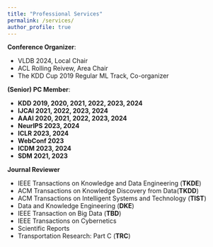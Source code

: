 ```yaml
---
title: "Professional Services"
permalink: /services/
author_profile: true
---
```


**Conference Organizer**:
* VLDB 2024, Local Chair
* ACL Rolling Reivew, Area Chair
* The KDD Cup 2019 Regular ML Track, Co-organizer

**(Senior) PC Member**:
* **KDD 2019, 2020, 2021, 2022, 2023, 2024**
* **IJCAI 2021, 2022, 2023, 2024**
* **AAAI 2020, 2021, 2022, 2023, 2024**
* **NeurIPS 2023, 2024**
* **ICLR 2023, 2024**
* **WebConf 2023**
* **ICDM 2023, 2024**
* **SDM 2021, 2023**

**Journal Reviewer**
* IEEE Transactions on Knowledge and Data Engineering (**TKDE**)
* ACM Transactions on Knowledge Discovery from Data(**TKDD**)
* ACM Transactions on Intelligent Systems and Technology (**TIST**) 
* Data and Knowledge Engineering (**DKE**)
* IEEE Transaction on Big Data (**TBD**)
* IEEE Transactions on Cybernetics
* Scientific Reports
* Transportation Research: Part C (**TRC**)
